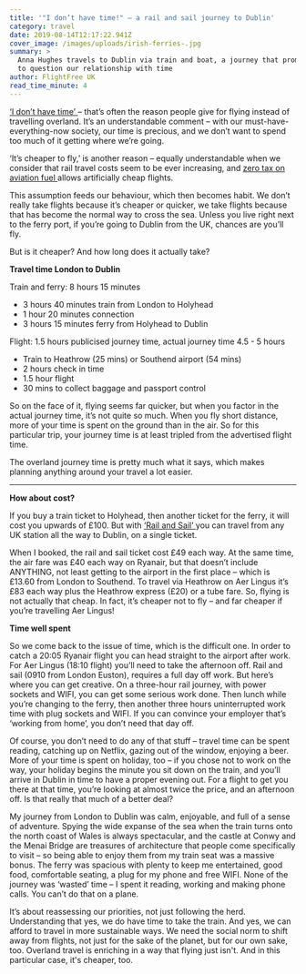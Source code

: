 ```yaml
---
title: '"I don’t have time!" – a rail and sail journey to Dublin'
category: travel
date: 2019-08-14T12:17:22.941Z
cover_image: /images/uploads/irish-ferries-.jpg
summary: >
  Anna Hughes travels to Dublin via train and boat, a journey that prompts her
  to question our relationship with time
author: FlightFree UK
read_time_minute: 4
---
```

[‘I don’t have time’ ](https://www.facebook.com/watch/?v=342678609928783)– that’s often the reason people give for flying instead of travelling overland. It’s an understandable comment – with our must-have-everything-now society, our time is precious, and we don’t want to spend too much of it getting where we’re going. 



‘It’s cheaper to fly,’ is another reason – equally understandable when we consider that rail travel costs seem to be ever increasing, and [zero tax on aviation fuel ](https://eci.ec.europa.eu/008/public/#/initiative)allows artificially cheap flights.



This assumption feeds our behaviour, which then becomes habit. We don’t really take flights because it’s cheaper or quicker, we take flights because that has become the normal way to cross the sea. Unless you live right next to the ferry port, if you’re going to Dublin from the UK, chances are you’ll fly.



But is it cheaper? And how long does it actually take?



**Travel time London to Dublin**



Train and ferry:  8 hours 15 minutes

* 3 hours 40 minutes train from London to Holyhead
* 1 hour 20 minutes connection
* 3 hours 15 minutes ferry from Holyhead to Dublin



Flight: 1.5 hours publicised journey time, actual journey time 4.5 - 5 hours

* Train to Heathrow (25 mins) or Southend airport (54 mins)
* 2 hours check in time
* 1.5 hour flight
* 30 mins to collect baggage and passport control



So on the face of it, flying seems far quicker, but when you factor in the actual journey time, it’s not quite so much. When you fly short distance, more of your time is spent on the ground than in the air. So for this particular trip, your journey time is at least tripled from the advertised flight time.



The overland journey time is pretty much what it says, which makes planning anything around your travel a lot easier.

****

**How about cost?**



If you buy a train ticket to Holyhead, then another ticket for the ferry, it will cost you upwards of £100. But with [‘Rail and Sail’ ](https://www.irishferries.com/uk-en/special-offers-from-britain-to-ireland/rail-sail/)you can travel from any UK station all the way to Dublin, on a single ticket.



When I booked, the rail and sail ticket cost £49 each way. At the same time, the air fare was £40 each way on Ryanair, but that doesn’t include ANYTHING, not least getting to the airport in the first place – which is £13.60 from London to Southend. To travel via Heathrow on Aer Lingus it’s £83 each way plus the Heathrow express (£20)  or a tube fare. So, flying is not actually that cheap. In fact, it’s cheaper not to fly – and far cheaper if you’re travelling Aer Lingus!



**Time well spent**



So we come back to the issue of time, which is the difficult one. In order to catch a 20:05 Ryanair flight you can head straight to the airport after work. For Aer Lingus (18:10 flight) you’ll need to take the afternoon off. Rail and sail (0910 from London Euston), requires a full day off work. But here’s where you can get creative. On a three-hour rail journey, with power sockets and WIFI, you can get some serious work done. Then lunch while you’re changing to the ferry, then another three hours uninterrupted work time with plug sockets and WIFI. If you can convince your employer that’s ‘working from home’, you don’t need that day off. 



Of course, you don’t need to do any of that stuff – travel time can be spent reading, catching up on Netflix, gazing out of the window, enjoying a beer. More of your time is spent on holiday, too – if you chose not to work on the way, your holiday begins the minute you sit down on the train, and you’ll arrive in Dublin in time to have a proper evening out. For a flight to get you there at that time, you’re looking at almost twice the price, and an afternoon off. Is that really that much of a better deal?



My journey from London to Dublin was calm, enjoyable, and full of a sense of adventure. Spying the wide expanse of the sea when the train turns onto the north coast of Wales is always spectacular, and the castle at Conwy and the Menai Bridge are treasures of architecture that people come specifically to visit – so being able to enjoy them from my train seat was a massive bonus. The ferry was spacious with plenty to keep me entertained, good food, comfortable seating, a plug for my phone and free WIFI. None of the journey was ‘wasted’ time – I spent it reading, working and making phone calls. You can’t do that on a plane.



It’s about reassessing our priorities, not just following the herd. Understanding that yes, we do have time to take the train. And yes, we can afford to travel in more sustainable ways. We need the social norm to shift away from flights, not just for the sake of the planet, but for our own sake, too. Overland travel is enriching in a way that flying just isn't. And in this particular case, it's cheaper, too.
